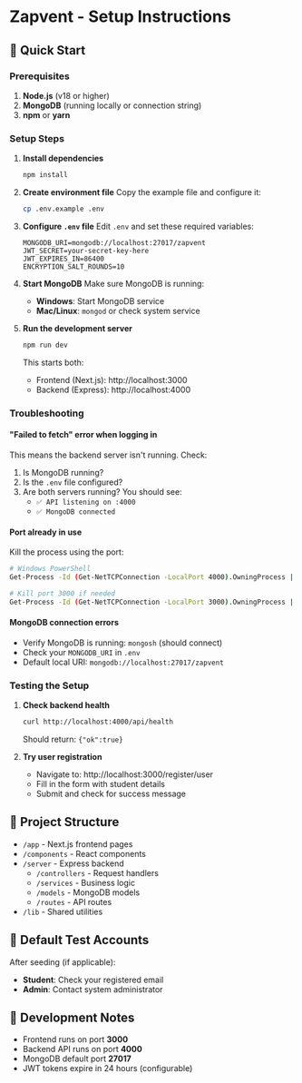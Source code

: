 # Zapvent - Setup Instructions

## 🚀 Quick Start

### Prerequisites

1. **Node.js** (v18 or higher)
2. **MongoDB** (running locally or connection string)
3. **npm** or **yarn**

### Setup Steps

1. **Install dependencies**

   ```bash
   npm install
   ```

2. **Create environment file**
   Copy the example file and configure it:

   ```bash
   cp .env.example .env
   ```

3. **Configure `.env` file**
   Edit `.env` and set these required variables:

   ```env
   MONGODB_URI=mongodb://localhost:27017/zapvent
   JWT_SECRET=your-secret-key-here
   JWT_EXPIRES_IN=86400
   ENCRYPTION_SALT_ROUNDS=10
   ```

4. **Start MongoDB**
   Make sure MongoDB is running:
   - **Windows**: Start MongoDB service
   - **Mac/Linux**: `mongod` or check system service

5. **Run the development server**
   ```bash
   npm run dev
   ```
   This starts both:
   - Frontend (Next.js): http://localhost:3000
   - Backend (Express): http://localhost:4000

### Troubleshooting

#### "Failed to fetch" error when logging in

This means the backend server isn't running. Check:

1. Is MongoDB running?
2. Is the `.env` file configured?
3. Are both servers running? You should see:
   - `✅ API listening on :4000`
   - `✅ MongoDB connected`

#### Port already in use

Kill the process using the port:

```bash
# Windows PowerShell
Get-Process -Id (Get-NetTCPConnection -LocalPort 4000).OwningProcess | Stop-Process

# Kill port 3000 if needed
Get-Process -Id (Get-NetTCPConnection -LocalPort 3000).OwningProcess | Stop-Process
```

#### MongoDB connection errors

- Verify MongoDB is running: `mongosh` (should connect)
- Check your `MONGODB_URI` in `.env`
- Default local URI: `mongodb://localhost:27017/zapvent`

### Testing the Setup

1. **Check backend health**

   ```bash
   curl http://localhost:4000/api/health
   ```

   Should return: `{"ok":true}`

2. **Try user registration**
   - Navigate to: http://localhost:3000/register/user
   - Fill in the form with student details
   - Submit and check for success message

## 📁 Project Structure

- `/app` - Next.js frontend pages
- `/components` - React components
- `/server` - Express backend
  - `/controllers` - Request handlers
  - `/services` - Business logic
  - `/models` - MongoDB models
  - `/routes` - API routes
- `/lib` - Shared utilities

## 🔑 Default Test Accounts

After seeding (if applicable):

- **Student**: Check your registered email
- **Admin**: Contact system administrator

## 📝 Development Notes

- Frontend runs on port **3000**
- Backend API runs on port **4000**
- MongoDB default port **27017**
- JWT tokens expire in 24 hours (configurable)
